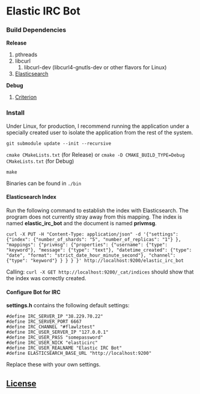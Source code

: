 # Elastic IRC Bot

### Build Dependencies

**Release**
1. pthreads
1. libcurl
   1. libcurl-dev (libcurl4-gnutls-dev or other flavors for Linux)
1. [Elasticsearch](https://www.elastic.co/guide/en/elasticsearch/reference/current/install-elasticsearch.html)

**Debug**
1. [Criterion](https://github.com/Snaipe/Criterion#downloads)

### Install

Under Linux, for production, I recommend running the application under a
specially created user to isolate the application from the rest of the system.

`git submodule update --init --recursive`

`cmake CMakeLists.txt` (for Release)
or
`cmake -D CMAKE_BUILD_TYPE=Debug CMakeLists.txt` (for Debug)

`make`

Binaries can be found in `./bin`

#### Elasticsearch Index
Run the following command to establish the index with Elasticsearch. The
program does not currently stray away from this mapping. The index is
named **elastic_irc_bot** and the document is named **privmsg**.

```
curl -X PUT -H "Content-Type: application/json" -d '{"settings": {"index": {"number_of_shards": "5", "number_of_replicas": "1"} }, "mappings": {"privmsg": {"properties": {"username": {"type": "keyword"}, "message": {"type": "text"}, "datetime_created": {"type": "date", "format": "strict_date_hour_minute_second"}, "channel": {"type": "keyword"} } } } }' http://localhost:9200/elastic_irc_bot
```

Calling: `curl -X GET http://localhost:9200/_cat/indices` should show that
the index was correctly created.

#### Configure Bot for IRC
**settings.h** contains the following default settings:

```
#define IRC_SERVER_IP "38.229.70.22"
#define IRC_SERVER_PORT 6667
#define IRC_CHANNEL "#flawlztest"
#define IRC_USER_SERVER_IP "127.0.0.1"
#define IRC_USER_PASS "somepassword"
#define IRC_USER_NICK "elasticirc"
#define IRC_USER_REALNAME "Elastic IRC Bot"
#define ELASTICSEARCH_BASE_URL "http://localhost:9200"
```

Replace these with your own settings.

## [License](./LICENSE)

